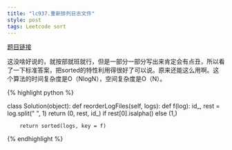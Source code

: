 ```yaml
---
title: "lc937.重新排列日志文件"
style: post
tags: Leetcode sort
---
```


[题目链接](https://leetcode-cn.com/problems/reorder-data-in-log-files/)

这没啥好说的，就按部就班就行，但是一部分一部分写出来肯定会有点丑，所以看了一下标准答案，把sorted的特性利用得很好了可以说。原来还能这么用啊。这个算法的时间复杂度是O（NlogN），空间复杂度是O（N）。

{% highlight python %}

class Solution(object):
    def reorderLogFiles(self, logs):
        def f(log):
            id_, rest = log.split(" ", 1)
            return (0, rest, id_) if rest[0].isalpha() else (1,)

        return sorted(logs, key = f)

{% endhighlight %}
